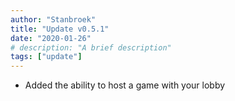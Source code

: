 ```yaml
---
author: "Stanbroek"
title: "Update v0.5.1"
date: "2020-01-26"
# description: "A brief description"
tags: ["update"]
---
```


- Added the ability to host a game with your lobby
